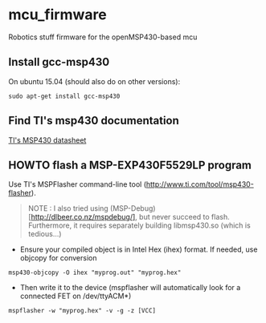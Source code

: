 # mcu_firmware
Robotics stuff firmware for the openMSP430-based mcu

## Install gcc-msp430
On ubuntu 15.04 (should also do on other versions):

    sudo apt-get install gcc-msp430

## Find TI's msp430 documentation
[TI's MSP430 datasheet](http://www.ti.com/lit/ug/slau049f/slau049f.pdf)

## HOWTO flash a MSP-EXP430F5529LP program

Use TI's MSPFlasher command-line tool (http://www.ti.com/tool/msp430-flasher). 

> NOTE : I also tried using (MSP-Debug)[http://dlbeer.co.nz/mspdebug/], but never succeed to flash. Furthermore, it requires separately building libmsp430.so (which is tedious...)

* Ensure your compiled object is in Intel Hex (ihex) format. If needed, use objcopy for conversion
````(bash)
msp430-objcopy -O ihex "myprog.out" "myprog.hex"
````
* Then write it to the device (mspflasher will automatically look for a connected FET on /dev/ttyACM*)
````(bash)
mspflasher -w "myprog.hex" -v -g -z [VCC]
````
